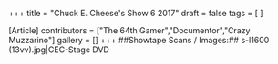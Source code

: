 +++
title = "Chuck E. Cheese's Show 6 2017"
draft = false
tags = [ ]

[Article]
contributors = ["The 64th Gamer","Documentor","Crazy Muzzarino"]
gallery = []
+++
##Showtape Scans / Images:##
<gallery>
s-l1600 (13vv).jpg|CEC-Stage DVD
</gallery>
